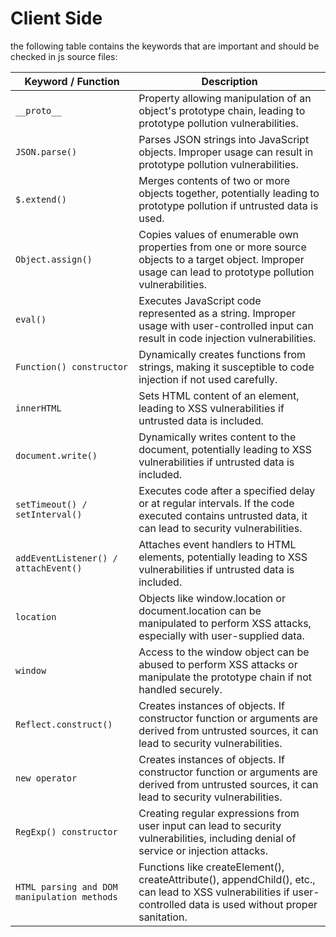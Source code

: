 # Client Side

the following table contains the keywords that are important and should be checked in js source files:

|Keyword / Function|Description|
|------------------|-----------|
| `__proto__` |Property allowing manipulation of an object's prototype chain, leading to prototype pollution vulnerabilities.|
|`JSON.parse()`|Parses JSON strings into JavaScript objects. Improper usage can result in prototype pollution vulnerabilities.|
|`$.extend()`|Merges contents of two or more objects together, potentially leading to prototype pollution if untrusted data is used.|
|`Object.assign()`|Copies values of enumerable own properties from one or more source objects to a target object. Improper usage can lead to prototype pollution vulnerabilities.|
|`eval()`|Executes JavaScript code represented as a string. Improper usage with user-controlled input can result in code injection vulnerabilities.|
|`Function() constructor`|Dynamically creates functions from strings, making it susceptible to code injection if not used carefully.|
|`innerHTML`|Sets HTML content of an element, leading to XSS vulnerabilities if untrusted data is included.|
|`document.write()`|Dynamically writes content to the document, potentially leading to XSS vulnerabilities if untrusted data is included.|
|`setTimeout() / setInterval()`|Executes code after a specified delay or at regular intervals. If the code executed contains untrusted data, it can lead to security vulnerabilities.|
|`addEventListener() / attachEvent()`|Attaches event handlers to HTML elements, potentially leading to XSS vulnerabilities if untrusted data is included.|
|`location`|Objects like window.location or document.location can be manipulated to perform XSS attacks, especially with user-supplied data.|
|`window`|Access to the window object can be abused to perform XSS attacks or manipulate the prototype chain if not handled securely.|
|`Reflect.construct()`|Creates instances of objects. If constructor function or arguments are derived from untrusted sources, it can lead to security vulnerabilities.|
|`new operator`|Creates instances of objects. If constructor function or arguments are derived from untrusted sources, it can lead to security vulnerabilities.|
|`RegExp() constructor`|Creating regular expressions from user input can lead to security vulnerabilities, including denial of service or injection attacks.|
|`HTML parsing and DOM manipulation methods`|Functions like createElement(), createAttribute(), appendChild(), etc., can lead to XSS vulnerabilities if user-controlled data is used without proper sanitation.|
